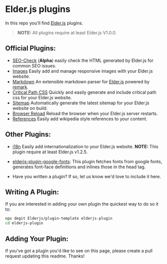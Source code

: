 # Elder.js plugins

In this repo you'll find [Elder.js](https://elderguide.com/tech/elderjs/) plugins.

> **NOTE:** All plugins require at least Elder.js V1.0.0.

## Official Plugins:

- [SEO-Check](https://github.com/Elderjs/plugins/tree/master/packages/seo-check) (**Alpha**) easily check the HTML generated by Elder.js for common SEO issues.
- [Images](https://github.com/Elderjs/plugins/tree/master/packages/images) Easily add and manage responsive images with your Elder.js website.
- [Markdown](https://github.com/Elderjs/plugins/tree/master/packages/markdown) An extensible markdown parser for [Elder.js](https://github.com/Elderjs/elderjs/) powered by [remark](https://github.com/remarkjs/remark).
- [Critical Path CSS](https://github.com/Elderjs/plugins/tree/master/packages/critical-path-css) Quickly and easily generate and include critical path css for your Elder.js website.
- [Sitemap](https://github.com/Elderjs/plugins/tree/master/packages/sitemap) Automatically generate the latest sitemap for your Elder.js website on build.
- [Browser Reload](https://github.com/Elderjs/plugins/tree/master/packages/browser-reload) Reload the browser when your Elder.js server restarts.
- [References](https://github.com/Elderjs/plugins/tree/master/packages/references) Easily add wikipedia style references to your content.

## Other Plugins:

- [i18n](https://github.com/kiuKisas/elderjs-plugin-i18n) Easily add internationalization to your Elder.js website.
  **NOTE:** This plugin require at least Elder.js v1.2.5.

- [elderjs-plugin-google-fonts](https://github.com/kevmodrome/elderjs-plugin-google-fonts): This plugin fetches fonts from google fonts, generates font-face definitions and inlines those in the head tag.

- Have you written a plugin? If so, let us know we'd love to include it here.

## Writing A Plugin:

If you are interested in adding your own plugin the quickest way to do so it to:

```bash
npx degit Elderjs/plugin-template elderjs-plugin
cd elderjs-plugin
```

## Adding Your Plugin:

If you've got a plugin you'd like to see on this page, please create a pull request updating this readme. Thanks!

